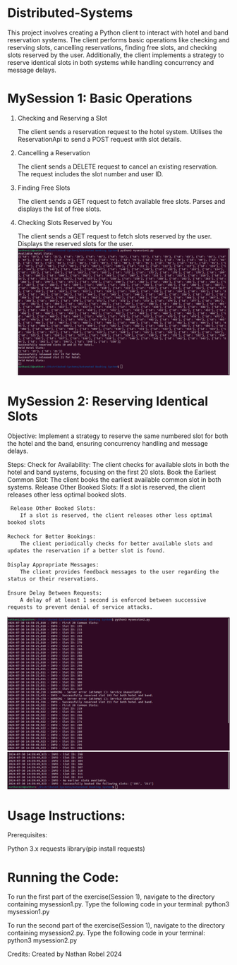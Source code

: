 # Distributed-Systems



This project involves creating a Python client to interact with hotel and band reservation systems. The client performs basic operations like checking and reserving slots, cancelling reservations, finding free slots, and checking slots reserved by the user. Additionally, the client implements a strategy to reserve identical slots in both systems while handling concurrency and message delays.
# MySession 1: Basic Operations

1. Checking and Reserving a Slot

    The client sends a reservation request to the hotel system.
    Utilises the ReservationApi to send a POST request with slot details.

2. Cancelling a Reservation

    The client sends a DELETE request to cancel an existing reservation.
    The request includes the slot number and user ID.

3. Finding Free Slots

    The client sends a GET request to fetch available free slots.
    Parses and displays the list of free slots.

4. Checking Slots Reserved by You

    The client sends a GET request to fetch slots reserved by the user.
    Displays the reserved slots for the user.
![mySession1](mySession1.png)


 # MySession 2: Reserving Identical Slots

Objective:
Implement a strategy to reserve the same numbered slot for both the hotel and the band, ensuring concurrency handling and message delays.

Steps:
    Check for Availability:
        The client checks for available slots in both the hotel and band systems, focusing on the first 20 slots.
    Book the Earliest Common Slot:
        The client books the earliest available common slot in both systems.
    Release Other Booked Slots:
        If a slot is reserved, the client releases other less optimal booked slots.



    
     Release Other Booked Slots:
        If a slot is reserved, the client releases other less optimal booked slots
        
    Recheck for Better Bookings:
        The client periodically checks for better available slots and updates the reservation if a better slot is found.
        
    Display Appropriate Messages:
        The client provides feedback messages to the user regarding the status or their reservations.
        
    Ensure Delay Between Requests:
        A delay of at least 1 second is enforced between successive requests to prevent denial of service attacks.
   
    
   ![mySession2](mySession2pt1.png)
   ![mySession2](Mysession2pt2.png)
   
        
# Usage Instructions:
Prerequisites:

Python 3.x 
requests library(pip install requests)

# Running the Code:
To run the first part of the exercise(Session 1), navigate to the directory containing mysession1.py. Type the following code in your terminal:
python3 mysession1.py

To run the second part of the exercise(Session 1), navigate to the directory containing mysession2.py. Type the following code in your terminal:
python3 mysession2.py

Credits:
Created by Nathan Robel 2024


